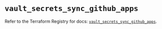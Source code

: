 # `vault_secrets_sync_github_apps`

Refer to the Terraform Registry for docs: [`vault_secrets_sync_github_apps`](https://registry.terraform.io/providers/hashicorp/vault/5.0.0/docs/resources/secrets_sync_github_apps).
